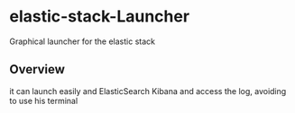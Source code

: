 # elastic-stack-Launcher
Graphical launcher for the elastic stack

## Overview
it can launch easily and ElasticSearch Kibana and access the log, avoiding to use his terminal
